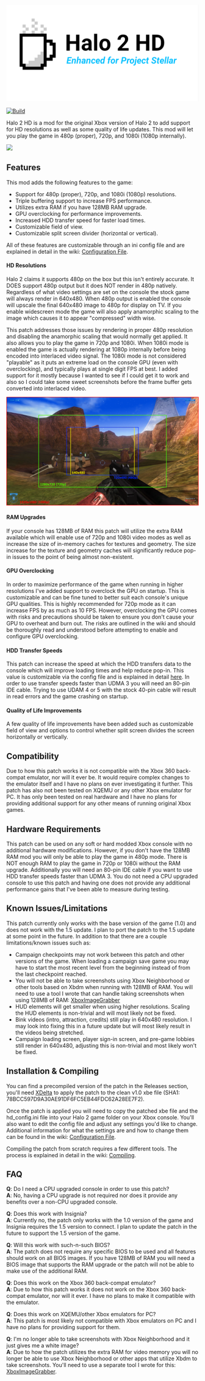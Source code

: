 ![](/_images/stellar-halo-2-hd.png)

[![Build](https://github.com/MakeMHz/stellar-halo-2-hd/actions/workflows/build.yml/badge.svg)](https://github.com/MakeMHz/stellar-halo-2-hd/actions/workflows/build.yml)

Halo 2 HD is a mod for the original Xbox version of Halo 2 to add support for HD resolutions as well as some quality of life updates. This mod will let you play the game in 480p (proper), 720p, and 1080i (1080p internally).

![](/_images/coag_1080p.png)

## Features
This mod adds the following features to the game:
- Support for 480p (proper), 720p, and 1080i (1080p) resolutions.
- Triple buffering support to increase FPS performance.
- Utilizes extra RAM if you have 128MB RAM upgrade.
- GPU overclocking for performance improvements.
- Increased HDD transfer speed for faster load times.
- Customizable field of view.
- Customizable split screen divider (horizontal or vertical).

All of these features are customizable through an ini config file and are explained in detail in the wiki: [Configuration File](https://github.com/grimdoomer/Halo-2-HD/wiki/Configuration-File).

#### HD Resolutions
Halo 2 claims it supports 480p on the box but this isn't entirely accurate. It DOES support 480p output but it does NOT render in 480p natively. Regardless of what video settings are set on the console the stock game will always
render in 640x480. When 480p output is enabled the console will upscale the final 640x480 image to 480p for display on TV. If you enable widescreen mode the game will also apply anamorphic scaling to the image which causes it to
appear "compressed" width wise.

This patch addresses those issues by rendering in proper 480p resolution and disabling the anamorphic scaling that would normally get applied. It also allows you to play the game in 720p and 1080i. When 1080i mode is enabled
the game is actually rendering at 1080p internally before being encoded into interlaced video signal. The 1080i mode is not considered "playable" as it puts an extreme load on the console GPU (even with overclocking), and typically
plays at single digit FPS at best. I added support for it mostly because I wanted to see if I could get it to work and also so I could take some sweet screenshots before the frame buffer gets converted into interlaced video.

![](/_images/hd_resolutions.png)

#### RAM Upgrades
If your console has 128MB of RAM this patch will utilize the extra RAM available which will enable use of 720p and 1080i video modes as well as increase the size of in-memory caches for textures and geometry. The size increase for the
texture and geometry caches will significantly reduce pop-in issues to the point of being almost non-existent.

#### GPU Overclocking
In order to maximize performance of the game when running in higher resolutions I've added support to overclock the GPU on startup. This is customizable and can be fine tuned to better suit each console's unique GPU qualities. This is
highly recommended for 720p mode as it can increase FPS by as much as 10 FPS. However, overclocking the GPU comes with risks and precautions should be taken to ensure you don't cause your GPU to overheat and burn out. The risks are
outlined in the wiki and should be thoroughly read and understood before attempting to enable and configure GPU overclocking.

#### HDD Transfer Speeds
This patch can increase the speed at which the HDD transfers data to the console which will improve loading times and help reduce pop-in. This value is customizable via the config file and is explained in detail [here](https://github.com/grimdoomer/Halo-2-HD/wiki/Configuration-File#hddspeed). In order to
use transfer speeds faster than UDMA 3 you will need an 80-pin IDE cable. Trying to use UDAM 4 or 5 with the stock 40-pin cable will result in read errors and the game crashing on startup.

#### Quality of Life Improvements
A few quality of life improvements have been added such as customizable field of view and options to control whether split screen divides the screen horizontally or vertically.

## Compatibility
Due to how this patch works it is not compatible with the Xbox 360 back-compat emulator, nor will it ever be. It would require complex changes to the emulator itself and I have no plans on ever investigating it further. This patch has also not been tested on
XQEMU or any other Xbox emulator for PC. It has only been tested on real hardware and I have no plans for providing additional support for any other means of running original Xbox games.

## Hardware Requirements
This patch can be used on any soft or hard modded Xbox console with no additional hardware modifications. However, if you don't have the 128MB RAM mod you will only be able to play the game in 480p mode. There is NOT enough RAM to play the game
in 720p or 1080i without the RAM upgrade. Additionally you will need an 80-pin IDE cable if you want to use HDD transfer speeds faster than UDMA 3. You do not need a CPU upgraded console to use this patch and having one does not provide any additional
performance gains that I've been able to measure during testing.

## Known Issues/Limitations
This patch currently only works with the base version of the game (1.0) and does not work with the 1.5 update. I plan to port the patch to the 1.5 update at some point in the future. In addition to that there are a couple limitations/known issues such as:
- Campaign checkpoints may not work between this patch and other versions of the game. When loading a campaign save game you may have to start the most recent level from the beginning instead of from the last checkpoint reached.
- You will not be able to take screenshots using Xbox Neighborhood or other tools based on Xbdm when running with 128MB of RAM. You will need to use a tool I wrote that can handle taking screenshots when using 128MB of RAM: [XboxImageGrabber](https://github.com/grimdoomer/XboxImageGrabber)
- HUD elements will get smaller when using higher resolutions. Scaling the HUD elements is non-trivial and will most likely not be fixed.
- Bink videos (intro, attraction, credits) still play in 640x480 resolution. I may look into fixing this in a future update but will most likely result in the videos being stretched.
- Campaign loading screen, player sign-in screen, and pre-game lobbies still render in 640x480, adjusting this is non-trivial and most likely won't be fixed.

## Installation & Compiling
You can find a precompiled version of the patch in the Releases section, you'll need [XDelta](https://www.romhacking.net/utilities/598/) to apply the patch to the clean v1.0 xbe file (SHA1: 78BCC597D9A30AE91DF6FC5EB44FDC62A28EE7F2).

Once the patch is applied you will
need to copy the patched xbe file and the hd_config.ini file into your Halo 2 game folder on your Xbox console. You'll also want to edit the config file and adjust any settings you'd like to change. Additional information for what the settings are and how to change them can
be found in the wiki: [Configuration File](https://github.com/grimdoomer/Halo-2-HD/wiki/Configuration-File).

Compiling the patch from scratch requires a few different tools. The process is explained in detail in the wiki: [Compiling](https://github.com/grimdoomer/Halo-2-HD/wiki/Compiling).

## FAQ
**Q**: Do I need a CPU upgraded console in order to use this patch? \
**A**: No, having a CPU upgrade is not required nor does it provide any benefits over a non-CPU upgraded console.

**Q**: Does this work with Insignia? \
**A**: Currently no, the patch only works with the 1.0 version of the game and Insignia requires the 1.5 version to connect. I plan to update the patch in the future to support the 1.5 version of the game.

**Q**: Will this work with such-n-such BIOS? \
**A**: The patch does not require any specific BIOS to be used and all features should work on all BIOS images. If you have 128MB of RAM you will need a BIOS image that supports the RAM upgrade or the patch will not be able to make use of the additional RAM.

**Q**: Does this work on the Xbox 360 back-compat emulator? \
**A**: Due to how this patch works it does not work on the Xbox 360 back-compat emulator, nor will it ever. I have no plans to make it compatible with the emulator.

**Q**: Does this work on XQEMU/other Xbox emulators for PC? \
**A**: This patch is most likely not compatible with Xbox emulators on PC and I have no plans for providing support for them.

**Q**: I'm no longer able to take screenshots with Xbox Neighborhood and it just gives me a white image? \
**A**: Due to how the patch utilizes the extra RAM for video memory you will no longer be able to use Xbox Neighborhood or other apps that utilize Xbdm to take screenshots. You'll need to use a separate tool I wrote for this: [XboxImageGrabber](https://github.com/grimdoomer/XboxImageGrabber).
